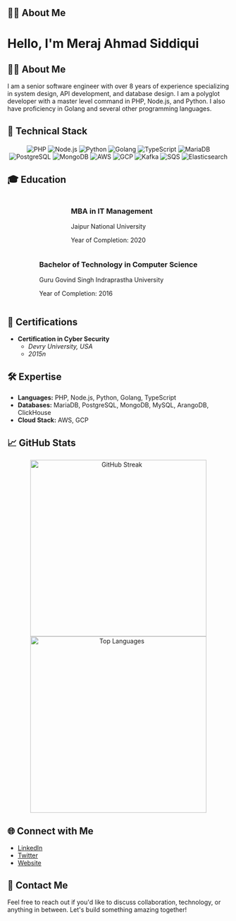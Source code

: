 ## 👨‍💻 About Me

<!-- Your Introduction and Additional Sections Go Here -->
# Hello, I'm Meraj Ahmad Siddiqui

## 👨‍💻 About Me

I am a senior software engineer with over 8 years of experience specializing in system design, API development, and database design. I am a polyglot developer with a master level command in PHP, Node.js, and Python. I also have proficiency in Golang and several other programming languages.

## 🚀 Technical Stack
<!-- Technical Stack Badges -->
<div align="center" style="margin-top: 20px;">
  <!-- Programming Languages -->
  <img src="https://img.shields.io/badge/-PHP-777BB4?logo=php&logoColor=white&style=flat-square" alt="PHP"/>
  <img src="https://img.shields.io/badge/-Node.js-339933?logo=node.js&logoColor=white&style=flat-square" alt="Node.js"/>
  <img src="https://img.shields.io/badge/-Python-3776AB?logo=python&logoColor=white&style=flat-square" alt="Python"/>
  <img src="https://img.shields.io/badge/-Golang-00ADD8?logo=go&logoColor=white&style=flat-square" alt="Golang"/>
  <img src="https://img.shields.io/badge/-TypeScript-007ACC?logo=typescript&logoColor=white&style=flat-square" alt="TypeScript"/>

  <!-- Databases -->
  <img src="https://img.shields.io/badge/-MariaDB-003545?logo=mariadb&logoColor=white&style=flat-square" alt="MariaDB"/>
  <img src="https://img.shields.io/badge/-PostgreSQL-336791?logo=postgresql&logoColor=white&style=flat-square" alt="PostgreSQL"/>
  <img src="https://img.shields.io/badge/-MongoDB-47A248?logo=mongodb&logoColor=white&style=flat-square" alt="MongoDB"/>

  <!-- Cloud Platforms -->
  <img src="https://img.shields.io/badge/-AWS-232F3E?logo=amazon-aws&logoColor=white&style=flat-square" alt="AWS"/>
  <img src="https://img.shields.io/badge/-GCP-4285F4?logo=google-cloud&logoColor=white&style=flat-square" alt="GCP"/>

  <!-- Messaging -->
  <img src="https://img.shields.io/badge/-Kafka-231F20?logo=apache-kafka&logoColor=white&style=flat-square" alt="Kafka"/>
  <img src="https://img.shields.io/badge/-SQS-D82C0D?logo=amazon-sqs&logoColor=white&style=flat-square" alt="SQS"/>

  <!-- Search Engine -->
  <img src="https://img.shields.io/badge/-Elasticsearch-005571?logo=elasticsearch&logoColor=white&style=flat-square" alt="Elasticsearch"/>
</div>

## 🎓 Education

<div align="center">
  <!-- MBA -->
  <div style="display: inline-block; text-align: left; margin-right: 30px;">
    <h3>MBA in IT Management</h3>
    <p>Jaipur National University</p>
    <p>Year of Completion: 2020</p>
  </div>

  <!-- Bachelor of Technology -->
  <div style="display: inline-block; text-align: left;">
    <h3>Bachelor of Technology in Computer Science</h3>
    <p>Guru Govind Singh Indraprastha University</p>
    <p>Year of Completion: 2016</p>
  </div>
</div>


## 📜 Certifications

- **Certification in Cyber Security**
  - *Devry University, USA*
  - *2015n*

## 🛠️ Expertise

- **Languages:** PHP, Node.js, Python, Golang, TypeScript
- **Databases:** MariaDB, PostgreSQL, MongoDB, MySQL, ArangoDB, ClickHouse
- **Cloud Stack:** AWS, GCP

## 📈 GitHub Stats

<!-- GitHub Stats Cards -->
<div align="center">
  <img src="https://github-readme-streak-stats.herokuapp.com/?user=merajsiddiqui&theme=vue-dark&hide_border=true" alt="GitHub Streak" width="400"/>
  <img src="https://github-readme-stats.vercel.app/api/top-langs/?username=merajsiddiqui&theme=vue-dark&show_icons=true&hide_border=true&layout=compact" alt="Top Languages" width="400"/>
</div>

## 🌐 Connect with Me

- [LinkedIn](https://www.linkedin.com/in/merajahmadsiddiqui)
- [Twitter](https://twitter.com/merajsiddiqui)
- [Website](https://appcarry.com)

## 📝 Contact Me

Feel free to reach out if you'd like to discuss collaboration, technology, or anything in between. Let's build something amazing together!
